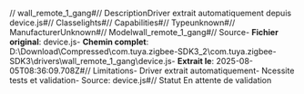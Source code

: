 // wall_remote_1_gang#// DescriptionDriver extrait automatiquement depuis device.js#// Classelights#// Capabilities#// Typeunknown#// ManufacturerUnknown#// Modelwall_remote_1_gang#// Source- **Fichier original**: device.js- **Chemin complet**: D:\Download\Compressed\com.tuya.zigbee-SDK3_2\com.tuya.zigbee-SDK3\drivers\wall_remote_1_gang\device.js- **Extrait le**: 2025-08-05T08:36:09.708Z#// Limitations- Driver extrait automatiquement- Ncessite tests et validation- Source: device.js#// Statut En attente de validation
